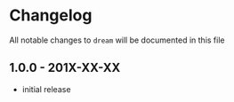 # Changelog

All notable changes to `dream` will be documented in this file

## 1.0.0 - 201X-XX-XX

- initial release
